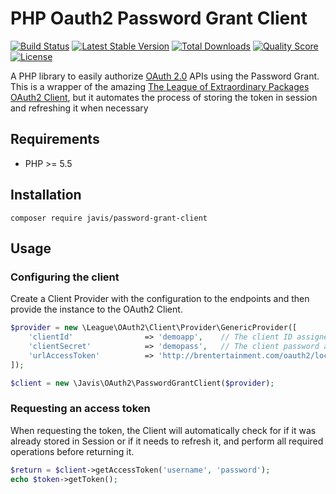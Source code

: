 # PHP Oauth2 Password Grant Client

[![Build Status](https://travis-ci.org/javis/password-grant-client.svg?branch=master)](https://travis-ci.org/javis/password-grant-client)
[![Latest Stable Version](https://poser.pugx.org/javis/password-grant-client/v/stable.svg)](https://packagist.org/packages/javis/password-grant-client)
[![Total Downloads](https://poser.pugx.org/javis/password-grant-client/downloads.svg)](https://packagist.org/packages/javis/password-grant-client)
[![Quality Score](https://img.shields.io/scrutinizer/g/javis/password-grant-client.svg)](https://scrutinizer-ci.com/g/javis/password-grant-client)
[![License](https://poser.pugx.org/javis/password-grant-client/license.svg)](https://packagist.org/packages/javis/password-grant-client)

A PHP library to easily authorize [OAuth 2.0](http://tools.ietf.org/wg/oauth/draft-ietf-oauth-v2/) APIs using the Password Grant.
This is a wrapper of the amazing [The League of Extraordinary Packages OAuth2 Client](https://github.com/thephpleague/oauth2-client), but it
automates the process of storing the token in session and refreshing it when necessary

## Requirements

* PHP >= 5.5

## Installation

    composer require javis/password-grant-client

## Usage
### Configuring the client

Create a Client Provider with the configuration to the endpoints and then provide the instance to the OAuth2 Client.

```php
$provider = new \League\OAuth2\Client\Provider\GenericProvider([
    'clientId'                => 'demoapp',    // The client ID assigned to you by the provider
    'clientSecret'            => 'demopass',   // The client password assigned to you by the provider
    'urlAccessToken'          => 'http://brentertainment.com/oauth2/lockdin/token'
]);

$client = new \Javis\OAuth2\PasswordGrantClient($provider);
```
### Requesting an access token

When requesting the token, the Client will automatically check for if it was
already stored in Session or if it needs to refresh it, and perform all required
operations before returning it.

```php
$return = $client->getAccessToken('username', 'password');
echo $token->getToken();
```
